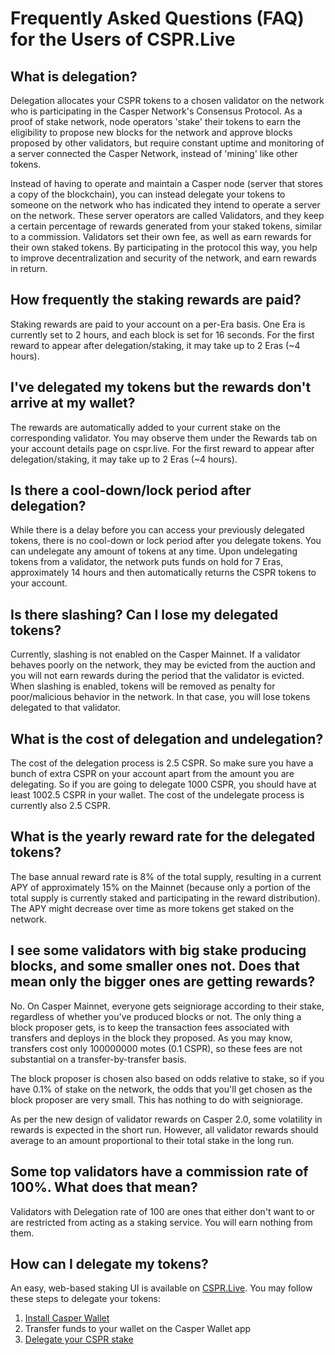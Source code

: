 # Frequently Asked Questions (FAQ) for the Users of CSPR.Live

## What is delegation?

Delegation allocates your CSPR tokens to a chosen validator on the network who is participating in the Casper Network's Consensus Protocol. As a proof of stake network, node operators 'stake' their tokens to earn the eligibility to propose new blocks for the network and approve blocks proposed by other validators, but require constant uptime and monitoring of a server connected the Casper Network, instead of 'mining' like other tokens.

Instead of having to operate and maintain a Casper node (server that stores a copy of the blockchain), you can instead delegate your tokens to someone on the network who has indicated they intend to operate a server on the network. These server operators are called Validators, and they keep a certain percentage of rewards generated from your staked tokens, similar to a commission. Validators set their own fee, as well as earn rewards for their own staked tokens. By participating in the protocol this way, you help to improve decentralization and security of the network, and earn rewards in return.

## How frequently the staking rewards are paid?

Staking rewards are paid to your account on a per-Era basis. One Era is currently set to 2 hours, and each block is set for 16 seconds. For the first reward to appear after delegation/staking, it may take up to 2 Eras (~4 hours).

## I've delegated my tokens but the rewards don't arrive at my wallet?

The rewards are automatically added to your current stake on the corresponding validator. You may observe them under the Rewards tab on your account details page on cspr.live. For the first reward to appear after delegation/staking, it may take up to 2 Eras (~4 hours).

## Is there a cool-down/lock period after delegation?

While there is a delay before you can access your previously delegated tokens, there is no cool-down or lock period after you delegate tokens. You can undelegate any amount of tokens at any time. Upon undelegating tokens from a validator, the network puts funds on hold for 7 Eras, approximately 14 hours and then automatically returns the CSPR tokens to your account.

## Is there slashing? Can I lose my delegated tokens?

Currently, slashing is not enabled on the Casper Mainnet. If a validator behaves poorly on the network, they may be evicted from the auction and you will not earn rewards during the period that the validator is evicted. When slashing is enabled, tokens will be removed as penalty for poor/malicious behavior in the network. In that case, you will lose tokens delegated to that validator.

## What is the cost of delegation and undelegation?

The cost of the delegation process is 2.5 CSPR. So make sure you have a bunch of extra CSPR on your account apart from the amount you are delegating. So if you are going to delegate 1000 CSPR, you should have at least 1002.5 CSPR in your wallet. The cost of the undelegate process is currently also 2.5 CSPR.

## What is the yearly reward rate for the delegated tokens?

The base annual reward rate is 8% of the total supply, resulting in a current APY of approximately 15% on the Mainnet (because only a portion of the total supply is currently staked and participating in the reward distribution). The APY might decrease over time as more tokens get staked on the network.

## I see some validators with big stake producing blocks, and some smaller ones not. Does that mean only the bigger ones are getting rewards?

No. On Casper Mainnet, everyone gets seigniorage according to their stake, regardless of whether you've produced blocks or not. The only thing a block proposer gets, is to keep the transaction fees associated with transfers and deploys in the block they proposed. As you may know, transfers cost only 100000000 motes (0.1 CSPR), so these fees are not substantial on a transfer-by-transfer basis.

The block proposer is chosen also based on odds relative to stake, so if you have 0.1% of stake on the network, the odds that you'll get chosen as the block proposer are very small. This has nothing to do with seigniorage.

As per the new design of validator rewards on Casper 2.0, some volatility in rewards is expected in the short run. However, all validator rewards should average to an amount proportional to their total stake in the long run.

## Some top validators have a commission rate of 100%. What does that mean?

Validators with Delegation rate of 100 are ones that either don't want to or are restricted from acting as a staking service. You will earn nothing from them.

## How can I delegate my tokens?

An easy, web-based staking UI is available on [CSPR.Live](https://cspr.live/delegate-stake). You may follow these steps to delegate your tokens:

1. [Install Casper Wallet](https://www.casperwallet.io/download)
2. Transfer funds to your wallet on the Casper Wallet app
3. [Delegate your CSPR stake](https://www.casperwallet.io/user-guide/delegating-and-undelegating-cspr)
